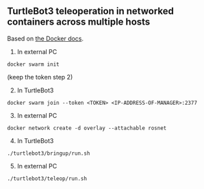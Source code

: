 ## TurtleBot3 teleoperation in networked containers across multiple hosts

Based on [the Docker docs](https://docs.docker.com/network/network-tutorial-overlay/#use-an-overlay-network-for-standalone-containers).

1. In external PC
```
docker swarm init
```
(keep the token step 2)

2. In TurtleBot3
```
docker swarm join --token <TOKEN> <IP-ADDRESS-OF-MANAGER>:2377
```

3. In external PC
```
docker network create -d overlay --attachable rosnet
```

4. In TurtleBot3
```
./turtlebot3/bringup/run.sh
```

5. In external PC
```
./turtlebot3/teleop/run.sh
```

